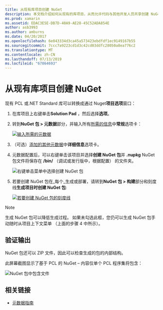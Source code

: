 ```yaml
---
title: 从现有库项目创建 NuGet
description: 本文档介绍如何从现有的库项目，从而允许代码与其他开发人员共享创建 NuGet 包。
ms.prod: xamarin
ms.assetid: EDAC3E5E-DB7D-40A9-AE28-45C52ADA854E
author: asb3993
ms.author: amburns
ms.date: 04/20/2017
ms.openlocfilehash: 6e043334d3ca45a573423ebdfdf1ec9149167b55
ms.sourcegitcommit: 7ccc7a9223cd1d3c42cd03ddfc28050a8ea776c2
ms.translationtype: MT
ms.contentlocale: zh-CN
ms.lasthandoff: 07/13/2019
ms.locfileid: "67864693"
---
```

# <a name="creating-a-nuget-from-existing-library-projects"></a>从现有库项目创建 NuGet

现有 PCL 或.NET Standard 库可以转换成通过 Nuget**项目选项**窗口：

1. 在库项目上右键单击**Solution Pad** ，然后选择**选项**。

2. 转到**NuGet 包 > 元数据**部分，并输入所有[所需的信息](~/cross-platform/app-fundamentals/nuget-multiplatform-libraries/metadata.md)中**常规**选项卡：

   [![](existing-library-images/existing-metadata-sml.png "输入所需的元数据")](existing-library-images/existing-metadata.png#lightbox)

3. （可选）[添加的其他元数据](~/cross-platform/app-fundamentals/nuget-multiplatform-libraries/metadata.md)中**详细信息**选项卡。

4. 元数据配置后，可以右键单击该项目并选择**创建 NuGet 包**并 **.nupkg** NuGet 包文件将保存在 **/bin/** （调试或发行版中，根据配置） 的文件夹。

   ![](existing-library-images/create-nuget-package.png "右键单击菜单中选择创建 NuGet 包")

5. 若要创建 NuGet 包在_每个_生成或部署，请转到**NuGet 包 > 构建**部分和刻度线**生成项目时创建 NuGet 包**:

    [![](existing-library-images/existing-tickbox-sml.png "若要创建 NuGet 包的刻度线")](existing-library-images/existing-tickbox.png#lightbox)

> [!NOTE]
> 生成 NuGet 包可以降低生成过程。 如果未勾选此框，您仍可以生成 NuGet 包手动随时从项目上下文菜单 （上面的步骤 4 中所示）。

## <a name="verifying-the-output"></a>验证输出

NuGet 包还可以 ZIP 文件，因此可以检查生成的包的内部结构。

此屏幕截图显示了基于 PCL 的 NuGet – 内容仅单个 PCL 程序集将包含：

![](existing-library-images/nuget-output.png "NuGet 包中包含文件")


## <a name="related-links"></a>相关链接

- [元数据指南](~/cross-platform/app-fundamentals/nuget-multiplatform-libraries/metadata.md)
